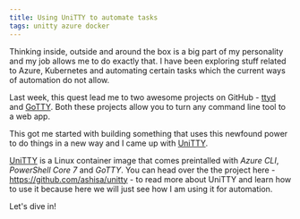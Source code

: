```yaml
---
title: Using UniTTY to automate tasks
tags: unitty azure docker
---
```


Thinking inside, outside and around the box is a big part of my personality and my job allows me to do exactly that. I have been exploring stuff related to Azure, Kubernetes and automating certain tasks which the current ways of automation do not allow.

Last week, this quest lead me to two awesome projects on GitHub - [ttyd](https://github.com/tsl0922/ttyd) and [GoTTY](https://github.com/yudai/gotty). Both these projects allow you to turn any command line tool to a web app.

This got me started with building something that uses this newfound power to do things in a new way and I came up with [UniTTY](https://github.com/ashisa/unitty).

[UniTTY](https://github.com/ashisa/unitty) is a Linux container image that comes preintalled with _Azure CLI_, _PowerShell Core 7_ and _GoTTY_. You can head over the the project here - https://github.com/ashisa/unitty - to read more about UniTTY and learn how to use it because here we will just see how I am using it for automation.

Let's dive in!






